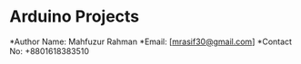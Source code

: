 # Arduino Projects
*Author Name: Mahfuzur Rahman
*Email: [mrasif30@gmail.com]
*Contact No: +8801618383510
